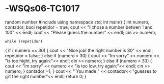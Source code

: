 # -WSQs06-TC1017
random number
#include <iostream>
using namespace std;
int main()
{
	int numero, contador;
	bool repetidor = true;
	cout << "I chose a number betwen 1 and 100" << endl;
	cout << "Please guess the number" << endl;
	cin >> numero;

	while (repetidor)
 {
		if ( numero == 30)
	{
	    cout << "Nice job! the right number is 30" << endl;
        repetidor = false;
    }
    else if (numero > 30)
    {
    	cout << "Im sorry" << numero << "is too hight, try again:"<< endl;
    	cin >> numero;
    }
    else if (numero < 30)
    {
    	cout << "Im sorry" << numero << "is too low, try again:"<< endl;
    	cin >> numero;
    }
     contador +1;
  }
  cout << " You made " << contador<< "guesses to grt the right number"<< endl;
  return 0;
} 
